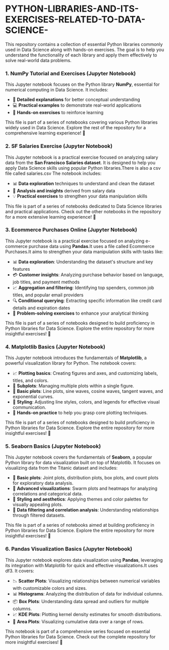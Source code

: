 # PYTHON-LIBRARIES-AND-ITS-EXERCISES-RELATED-TO-DATA-SCIENCE-
This repository contains a collection of essential Python libraries commonly used in Data Science along with hands-on exercises. The goal is to help you understand the functionality of each library and apply them effectively to solve real-world data problems.

### 1. NumPy Tutorial and Exercises (Jupyter Notebook)

This Jupyter notebook focuses on the Python library **NumPy**, essential for numerical computing in Data Science. It includes:

- 📄 **Detailed explanations** for better conceptual understanding  
- 💻 **Practical examples** to demonstrate real-world applications  
- 📝 **Hands-on exercises** to reinforce learning  

This file is part of a series of notebooks covering various Python libraries widely used in Data Science. Explore the rest of the repository for a comprehensive learning experience! 🚀

### 2. SF Salaries Exercise (Jupyter Notebook)

This Jupyter notebook is a practical exercise focused on analyzing salary data from the **San Francisco Salaries dataset**. It is designed to help you apply Data Science skills using popular Python libraries.There is also a csv file called salaries.csv The notebook includes:

- 📊 **Data exploration** techniques to understand and clean the dataset  
- 🔎 **Analysis and insights** derived from salary data  
- 💡 **Practical exercises** to strengthen your data manipulation skills  

This file is part of a series of notebooks dedicated to Data Science libraries and practical applications. Check out the other notebooks in the repository for a more extensive learning experience! 🚀

### 3. Ecommerce Purchases Online (Jupyter Notebook)

This Jupyter notebook is a practical exercise focused on analyzing e-commerce purchase data using **Pandas**.It uses a file called Ecommerce Purchases.It aims to strengthen your data manipulation skills with tasks like:

- 📊 **Data exploration**: Understanding the dataset's structure and key features  
- 💳 **Customer insights**: Analyzing purchase behavior based on language, job titles, and payment methods  
- 📈 **Aggregation and filtering**: Identifying top spenders, common job titles, and popular email providers  
- 🔍 **Conditional querying**: Extracting specific information like credit card details and expiration dates  
- 🧠 **Problem-solving exercises** to enhance your analytical thinking  

This file is part of a series of notebooks designed to build proficiency in Python libraries for Data Science. Explore the entire repository for more insightful exercises! 🚀

### 4. Matplotlib Basics (Jupyter Notebook)

This Jupyter notebook introduces the fundamentals of **Matplotlib**, a powerful visualization library for Python. The notebook covers:

- 📈 **Plotting basics**: Creating figures and axes, and customizing labels, titles, and colors.
- 🔲 **Subplots**: Managing multiple plots within a single figure.
- 📐 **Basic plots**: Line plots, sine waves, cosine waves, tangent waves, and exponential curves.
- 🎨 **Styling**: Adjusting line styles, colors, and legends for effective visual communication.
- 🔧 **Hands-on practice** to help you grasp core plotting techniques.

This file is part of a series of notebooks designed to build proficiency in Python libraries for Data Science. Explore the entire repository for more insightful exercises! 🚀

### 5. Seaborn Basics (Jupyter Notebook)

This Jupyter notebook covers the fundamentals of **Seaborn**, a popular Python library for data visualization built on top of Matplotlib. It focuses on visualizing data from the Titanic dataset and includes:

- 🔹 **Basic plots**: Joint plots, distribution plots, box plots, and count plots for exploratory data analysis.
- 🔹 **Advanced visualizations**: Swarm plots and heatmaps for analyzing correlations and categorical data.
- 🔹 **Styling and aesthetics**: Applying themes and color palettes for visually appealing plots.
- 🔹 **Data filtering and correlation analysis**: Understanding relationships through filtered datasets.

This file is part of a series of notebooks aimed at building proficiency in Python libraries for Data Science. Explore the entire repository for more insightful exercises! 🚀

### 6. Pandas Visualization Basics (Jupyter Notebook)

This Jupyter notebook explores data visualization using **Pandas**, leveraging its integration with Matplotlib for quick and effective visualizations.It uses df3. It covers:

- 📉 **Scatter Plots**: Visualizing relationships between numerical variables with customizable colors and sizes.
- 📊 **Histograms**: Analyzing the distribution of data for individual columns.
- 📦 **Box Plots**: Understanding data spread and outliers for multiple columns.
- 📈 **KDE Plots**: Plotting kernel density estimates for smooth distributions.
- 🔲 **Area Plots**: Visualizing cumulative data over a range of rows.

This notebook is part of a comprehensive series focused on essential Python libraries for Data Science. Check out the complete repository for more insightful exercises! 🚀

